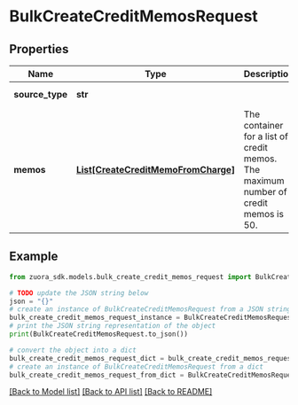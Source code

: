 # BulkCreateCreditMemosRequest


## Properties

Name | Type | Description | Notes
------------ | ------------- | ------------- | -------------
**source_type** | **str** |  | [default to 'Standalone']
**memos** | [**List[CreateCreditMemoFromCharge]**](CreateCreditMemoFromCharge.md) | The container for a list of credit memos. The maximum number of credit memos is 50. | [optional] 

## Example

```python
from zuora_sdk.models.bulk_create_credit_memos_request import BulkCreateCreditMemosRequest

# TODO update the JSON string below
json = "{}"
# create an instance of BulkCreateCreditMemosRequest from a JSON string
bulk_create_credit_memos_request_instance = BulkCreateCreditMemosRequest.from_json(json)
# print the JSON string representation of the object
print(BulkCreateCreditMemosRequest.to_json())

# convert the object into a dict
bulk_create_credit_memos_request_dict = bulk_create_credit_memos_request_instance.to_dict()
# create an instance of BulkCreateCreditMemosRequest from a dict
bulk_create_credit_memos_request_from_dict = BulkCreateCreditMemosRequest.from_dict(bulk_create_credit_memos_request_dict)
```
[[Back to Model list]](../README.md#documentation-for-models) [[Back to API list]](../README.md#documentation-for-api-endpoints) [[Back to README]](../README.md)


